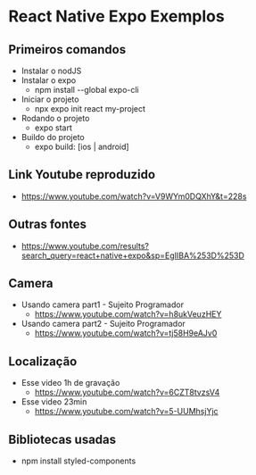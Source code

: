 # React Native Expo Exemplos

## Primeiros comandos
* Instalar o nodJS
* Instalar o expo
    * npm install --global expo-cli
* Iniciar o projeto
    * npx expo init react my-project
* Rodando o projeto
    * expo start
* Buildo do projeto
    * expo build: [ios | android]

## Link Youtube reproduzido
* https://www.youtube.com/watch?v=V9WYm0DQXhY&t=228s

## Outras fontes
* https://www.youtube.com/results?search_query=react+native+expo&sp=EgIIBA%253D%253D

## Camera
* Usando camera part1 - Sujeito Programador
    * https://www.youtube.com/watch?v=h8ukVeuzHEY
* Usando camera part2 - Sujeito Programador
    * https://www.youtube.com/watch?v=tj58H9eAJv0

## Localização
* Esse video 1h de gravação
    * https://www.youtube.com/watch?v=6CZT8tvzsV4
* Esse video 23min
    * https://www.youtube.com/watch?v=5-UUMhsjYjc

## Bibliotecas usadas
* npm install styled-components